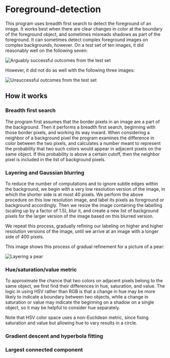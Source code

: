 # Foreground-detection
This program uses breadth first search to detect the foreground of an image. It works best when there are clear changes in color at the boundary of the foreground object, and sometimes misreads shadows as part of the foreground. It can sometimes detect complex foreground images on complex backgrounds, however. On a test set of ten images, it did reasonably well on the following seven: 

![Arguably successful outcomes from the test set](https://imgur.com/229Khds.jpg)

However, it did not do as well with the following three images: 

![Unsuccessful outcomes from the test set](https://imgur.com/gPKv5Kh.jpg)

## How it works

### Breadth first search
The program first assumes that the border pixels in an image are a part of the background. Then it performs a breadth first search, beginning with those border pixels, and working its way inward. When considering a neighbor of a background pixel the program examines the difference in color between the two pixels, and calculates a number meant to represent the probability that two such colors would appear in adjacent pixels on the same object. If this probability is above a certain cutoff, then the neighbor pixel is included in the list of background pixels. 

### Layering and Gaussian blurring
To reduce the number of computations and to ignore subtle edges within the background, we begin with a very low resolution version of the image, in which the shorter side is at most 40 pixels. We perform the above procedure on this low resolution image, and label its pixels as foreground or background accordingly. Then we resize the image containing the labelling (scaling up by a factor of 1.5), blur it, and create a new list of background pixels for the larger version of the image based on this blurred version. 

We repeat this process, gradually refining our labeling on higher and higher resolution versions of the image, until we arrive at an image with a longer side of 400 pixels. 

This image shows this process of gradual refinement for a picture of a pear: 

![Layering a pear](https://i.imgur.com/LdnnSZM.jpg)

### Hue/saturation/value metric
To approximate the chance that two colors on adjacent pixels belong to the same object, we first find their differences in hue, saturation, and value. The logic in using HSV rather than RGB is that a change in hue may be more likely to indicate a boundary between two objects, while a change in saturation or value may indicate the beginning on a shadow on a single object, so it may be helpful to consider hue separately. 

Note that HSV color space uses a non-Euclidean metric, since fixing saturation and value but allowing hue to vary results in a circle. 

### Gradient descent and hyperbola fitting

### Largest connected component
